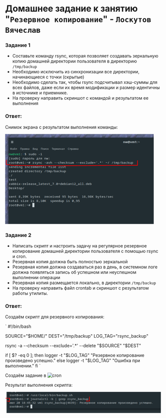 # Домашнее задание к занятию "`Резервное копирование`" - `Лоскутов Вячеслав`

### Задание 1
- Составьте команду rsync, которая позволяет создавать зеркальную копию домашней директории пользователя в директорию `/tmp/backup`
- Необходимо исключить из синхронизации все директории, начинающиеся с точки (скрытые)
- Необходимо сделать так, чтобы rsync подсчитывал хэш-суммы для всех файлов, даже если их время модификации и размер идентичны в источнике и приемнике.
- На проверку направить скриншот с командой и результатом ее выполнения

### Ответ:
Снимок экрана с результатом выполнения команды:

![Команда rsync](https://github.com/NightWalkerZ488/backup-lockutovvv/blob/main/rsync.PNG)


### Задание 2
- Написать скрипт и настроить задачу на регулярное резервное копирование домашней директории пользователя с помощью rsync и cron.
- Резервная копия должна быть полностью зеркальной
- Резервная копия должна создаваться раз в день, в системном логе должна появляться запись об успешном или неуспешном выполнении операции
- Резервная копия размещается локально, в директории `/tmp/backup`
- На проверку направить файл crontab и скриншот с результатом работы утилиты.

### Ответ:
Создаём скрипт для резервного копирования:

` #!/bin/bash

SOURCE="$HOME/"
DEST="/tmp/backup"
LOG_TAG="rsync_backup"

rsync -a --checksum --exclude='.*' --delete "$SOURCE" "$DEST"

if [ $? -eq 0 ]; then
    logger -t "$LOG_TAG" "Резервное копирование произведено успешно."
else
    logger -t "$LOG_TAG" "Ошибка при выполнении."
fi `

Создаём задание в ![cron](https://github.com/NightWalkerZ488/backup-lockutovvv/blob/main/crontab)

Результат выполнения скрипта:

![скрипт](https://github.com/NightWalkerZ488/backup-lockutovvv/blob/main/backUP.PNG)



